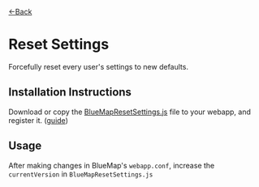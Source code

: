 [←Back](..)

# Reset Settings

Forcefully reset every user's settings to new defaults.

## Installation Instructions

Download or copy the [BlueMapResetSettings.js](BlueMapResetSettings.js) file to your webapp, and register it.
([guide](https://bluemap.bluecolored.de/community/Customisation.html#custom-scripts-behaviour))

## Usage

After making changes in BlueMap's `webapp.conf`, increase the `currentVersion` in `BlueMapResetSettings.js` 
